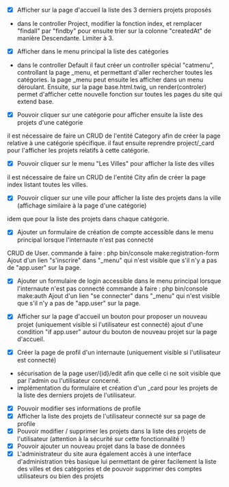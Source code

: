 
- [x] Afficher sur la page d'accueil la liste des 3 derniers projets proposés

- dans le controller Project, modifier la fonction index, et remplacer "findall" par 
"findby" pour ensuite trier sur la colonne "createdAt" de manière Descendante. Limiter à 3. 

- [x] Afficher dans le menu principal la liste des catégories

- dans le controller Default il faut créer un controller spécial "catmenu", controllant la page _menu, et 
permettant d'aller rechercher toutes les catégories. la page _menu peut ensuite les afficher dans un menu déroulant.
Ensuite, sur la page base.html.twig, un render(controler) permet d'afficher cette nouvelle fonction sur toutes les pages 
du site qui extend base.

- [x] Pouvoir cliquer sur une catégorie pour afficher ensuite la liste des projets d'une catégorie

il est nécessaire de faire un CRUD de l'entité Category afin de créer la page relative à une catégorie spécifique. il 
faut ensuite reprendre project/_card pour l'afficher les projets relatifs à cette catégorie.

- [x] Pouvoir cliquer sur le menu "Les Villes" pour afficher la liste des villes

il est nécessaire de faire un CRUD de l'entité City afin de créer la page index listant toutes les villes.

- [x] Pouvoir cliquer sur une ville pour afficher la liste des projets dans la ville (affichage similaire à la page d'une catégorie)

idem que pour la liste des projets dans chaque catégorie.

- [x] Ajouter un formulaire de création de compte accessible dans le menu principal lorsque l'internaute n'est pas connecté

CRUD de User. commande à faire : php bin/console make:registration-form
Ajout d'un lien "s'inscrire" dans "_menu" qui n'est visible que s'il n'y a pas de "app.user" sur la page.

- [x] Ajouter un formulaire de login accessible dans le menu principal lorsque l'internaute n'est pas connecté
commande à faire : php bin/console make:auth
Ajout d'un lien "se connecter" dans "_menu" qui n'est visible que s'il n'y a pas de "app.user" sur la page.

- [x] Afficher sur la page d'accueil un bouton pour proposer un nouveau projet (uniquement visible si l'utilisateur est connecté)
ajout d'une condition "if app.user" autour du bouton de nouveau projet sur la page d'accueil. 

- [x] Créer la page de profil d'un internaute (uniquement visible si l'utilisateur est connecté)
- sécurisation de la page user/{id}/edit afin que celle ci ne soit visible que par l'admin ou l'utilisateur concerné.
- implémentation du formulaire et création d'un _card pour les projets de la liste des derniers projets de l'utilisateur.

- [x] Pouvoir modifier ses informations de profile
- [x] Afficher la liste des projets de l'utilisateur connecté sur sa page de profile
- [x] Pouvoir modifier / supprimer les projets dans la liste des projets de l'utilisateur (attention à la sécurité sur cette fonctionnalité !)
- [x] Pouvoir ajouter un nouveau projet dans la base de données
- [x] L'administrateur du site aura également accès à une interface d'administration très basique lui permettant de gérer facilement la liste des villes et des catégories et de pouvoir supprimer des comptes utilisateurs ou bien des projets